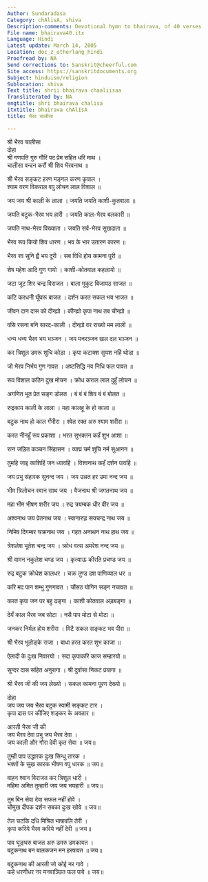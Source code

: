 ```yaml
---
Author: Sundaradasa
Category: chAlisA, shiva
Description-comments: Devotional hymn to bhairava, of 40 verses
File name: bhairava40.itx
Language: Hindi
Latest update: March 14, 2005
Location: doc_z_otherlang_hindi
Proofread by: NA
Send corrections to: Sanskrit@cheerful.com
Site access: https://sanskritdocuments.org
Subject: hinduism/religion
Sublocation: shiva
Text title: shrii bhairava chaaliisaa
Transliterated by: NA
engtitle: shri bhairava chalisa
itxtitle: bhairava chAlIsA
title: भैरव चालीसा

---
```

  
 श्री भैरव चालीसा   
दोहा  
श्री गणपति गुरु गौरि पद प्रेम सहित धरि माथ ।  
चालीसा वन्दन करौं श्री शिव भैरवनाथ ॥  
  
श्री भैरव सङ्कट हरण मङ्गल करण कृपाल ।  
श्याम वरण विकराल वपु लोचन लाल विशाल ॥  
  
जय जय श्री काली के लाला । जयति जयति काशी-कुतवाला ॥  
  
जयति बटुक-भैरव भय हारी । जयति काल-भैरव बलकारी ॥  
  
जयति नाथ-भैरव विख्याता । जयति सर्व-भैरव सुखदाता ॥  
  
भैरव रूप कियो शिव धारण । भव के भार उतारण कारण ॥  
  
भैरव रव सुनि ह्वै भय दूरी । सब विधि होय कामना पूरी ॥  
  
शेष महेश आदि गुण गायो । काशी-कोतवाल कहलायो ॥  
  
जटा जूट शिर चन्द्र विराजत । बाला मुकुट बिजायठ साजत ॥  
  
कटि करधनी घूँघरू बाजत । दर्शन करत सकल भय भाजत ॥  
  
जीवन दान दास को दीन्ह्यो । कीन्ह्यो कृपा नाथ तब चीन्ह्यो ॥  
  
वसि रसना बनि सारद-काली । दीन्ह्यो वर राख्यो मम लाली ॥  
  
धन्य धन्य भैरव भय भञ्जन । जय मनरञ्जन खल दल भञ्जन ॥  
  
कर त्रिशूल डमरू शुचि कोड़ा । कृपा कटाक्श सुयश नहिं थोडा ॥  
  
जो भैरव निर्भय गुण गावत । अष्टसिद्धि नव निधि फल पावत ॥  
  
रूप विशाल कठिन दुख मोचन । क्रोध कराल लाल दुहुँ लोचन ॥  
  
अगणित भूत प्रेत सङ्ग डोलत । बं बं बं शिव बं बं बोलत ॥  
  
रुद्रकाय काली के लाला । महा कालहू के हो काला ॥  
  
बटुक नाथ हो काल गँभीरा । श्वेत रक्त अरु श्याम शरीरा ॥  
  
करत नीनहूँ रूप प्रकाशा । भरत सुभक्तन कहँ शुभ आशा ॥  
  
रत्न जड़ित कञ्चन सिंहासन । व्याघ्र चर्म शुचि नर्म सुआनन ॥  
  
तुमहि जाइ काशिहिं जन ध्यावहिं । विश्वनाथ कहँ दर्शन पावहिं ॥  
  
जय प्रभु संहारक सुनन्द जय । जय उन्नत हर उमा नन्द जय ॥  
  
भीम त्रिलोचन स्वान साथ जय । वैजनाथ श्री जगतनाथ जय ॥  
  
महा भीम भीषण शरीर जय । रुद्र त्रयम्बक धीर वीर जय ॥  
  
अश्वनाथ जय प्रेतनाथ जय । स्वानारुढ़ सयचन्द्र नाथ जय ॥  
  
निमिष दिगम्बर चक्रनाथ जय । गहत अनाथन नाथ हाथ जय ॥  
  
त्रेशलेश भूतेश चन्द्र जय । क्रोध वत्स अमरेश नन्द जय ॥  
  
श्री वामन नकुलेश चण्ड जय । कृत्याऊ कीरति प्रचण्ड जय ॥  
  
रुद्र बटुक क्रोधेश कालधर । चक्र तुण्ड दश पाणिव्याल धर ॥  
  
करि मद  पान शम्भु गुणगावत । चौंसठ योगिन सङ्ग नचावत ॥  
  
करत कृपा जन पर बहु ढङ्गा । काशी कोतवाल अड़बङ्गा ॥  
  
देयँ काल भैरव जब सोटा । नसै पाप मोटा से मोटा ॥  
  
जनकर निर्मल होय शरीरा । मिटै सकल सङ्कट भव पीरा ॥  
  
श्री भैरव भूतोङ्के राजा । बाधा हरत करत शुभ काजा ॥  
  
ऐलादी के दुःख निवारयो । सदा कृपाकरि काज सम्हारयो ॥  
  
सुन्दर दास सहित अनुरागा । श्री दुर्वासा निकट प्रयागा ॥  
  
श्री भैरव जी की जय लेख्यो । सकल कामना पूरण देख्यो ॥  
  
दोहा  
जय जय जय भैरव बटुक स्वामी सङ्कट टार ।  
कृपा दास पर कीजिए शङ्कर के अवतार ॥  
  
आरती भैरव जी की  
जय भैरव देवा प्रभु जय भैरव देवा ।  
जय काली और गौरा देवी कृत सेवा ॥ जय॥  
  
तुम्ही पाप उद्धारक दुःख सिन्धु तारक ।  
भक्तों के सुख कारक भीषण वपु धारक ॥ जय॥  
  
वाहन श्वान विराजत कर त्रिशूल धारी ।  
महिमा अमित तुम्हारी जय जय भयहारी ॥ जय॥  
  
तुम बिन सेवा देवा सफल नहीं होवे ।  
चौमुख दीपक दर्शन सबका दुःख खोवे ॥ जय॥  
  
तेल चटकि दधि मिश्रित भाषावलि तेरी ।  
कृपा करिये भैरव करिये नहीं देरी ॥ जय॥  
  
पाव घूङ्घरु बाजत अरु डमरु डमकावत ।  
बटुकनाथ बन बालकजन मन हरषावत ॥ जय॥  
  
बटुकनाथ की आरती जो कोई नर गावे ।  
कहे धरणीधर नर मनवाञ्छित फल पावे ॥ जय॥  
  
  
  

